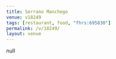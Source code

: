```yaml
---
title: Serrano Manchego
venue: v18249
tags: [restaurant, food, "fhrs:695830"]
permalink: /v/18249/
layout: venue
---
```

null